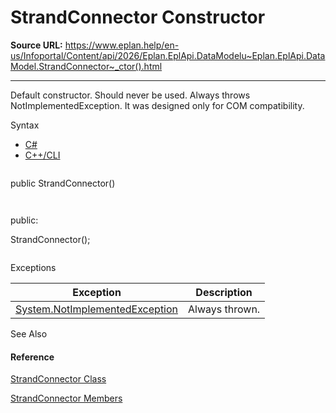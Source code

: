 # StrandConnector Constructor

**Source URL:** https://www.eplan.help/en-us/Infoportal/Content/api/2026/Eplan.EplApi.DataModelu~Eplan.EplApi.DataModel.StrandConnector~_ctor().html

---

Default constructor. Should never be used. Always throws NotImplementedException. It was designed only for COM compatibility.

Syntax

- [C#](#i-syntax-CS)
- [C++/CLI](#i-syntax-CPP2005)

```
```
public StrandConnector()
```
```

```
```
public:
StrandConnector();
```
```

Exceptions

| Exception | Description |
| --- | --- |
| [System.NotImplementedException](#) | Always thrown. |



See Also

#### Reference

[StrandConnector Class](Eplan.EplApi.DataModelu~Eplan.EplApi.DataModel.StrandConnector.html)
  
[StrandConnector Members](Eplan.EplApi.DataModelu~Eplan.EplApi.DataModel.StrandConnector_members.html)